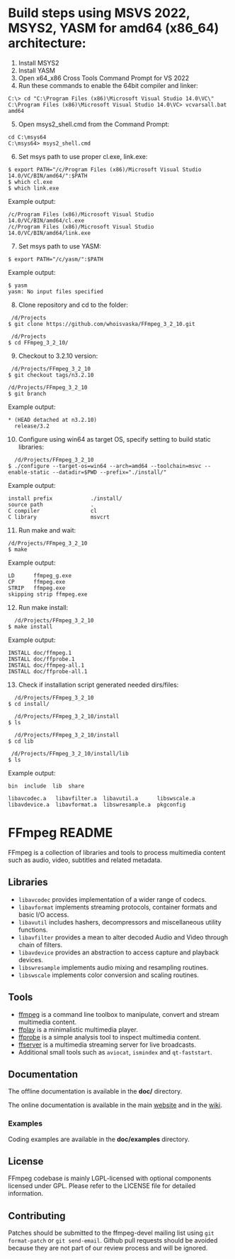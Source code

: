# Build steps using MSVS 2022, MSYS2, YASM for amd64 (x86_64) architecture:
1) Install MSYS2
2) Install YASM
3) Open x64_x86 Cross Tools Command Prompt for VS 2022
4) Run these commands to enable the 64bit compiler and linker:
```
C:\> cd "C:\Program Files (x86)\Microsoft Visual Studio 14.0\VC\"
C:\Program Files (x86)\Microsoft Visual Studio 14.0\VC> vcvarsall.bat amd64
```
5) Open msys2_shell.cmd from the Command Prompt:
```
cd C:\msys64
C:\msys64> msys2_shell.cmd
```
6) Set msys path to use proper cl.exe, link.exe:
```
$ export PATH="/c/Program Files (x86)/Microsoft Visual Studio 14.0/VC/BIN/amd64/":$PATH
$ which cl.exe
$ which link.exe
```
Example output:
```
/c/Program Files (x86)/Microsoft Visual Studio 14.0/VC/BIN/amd64/cl.exe
/c/Program Files (x86)/Microsoft Visual Studio 14.0/VC/BIN/amd64/link.exe
```
7) Set msys path to use YASM:
```
$ export PATH="/c/yasm/":$PATH
```
Example output:
```
$ yasm
yasm: No input files specified
```

8) Clone repository and cd to the folder:
```
 /d/Projects
$ git clone https://github.com/whoisvaska/FFmpeg_3_2_10.git 
 
 /d/Projects
$ cd FFmpeg_3_2_10/
```
9) Checkout to 3.2.10 version:
```
 /d/Projects/FFmpeg_3_2_10
$ git checkout tags/n3.2.10

/d/Projects/FFmpeg_3_2_10
$ git branch

```
Example output:
```
* (HEAD detached at n3.2.10)
  release/3.2
```
10) Configure using win64 as target OS, specify setting to build static libraries:
```
  /d/Projects/FFmpeg_3_2_10
$ ./configure --target-os=win64 --arch=amd64 --toolchain=msvc --enable-static --datadir=$PWD --prefix="./install/"
```
Example output:
```
install prefix            ./install/
source path               .
C compiler                cl
C library                 msvcrt
```
11) Run make and wait:
```
/d/Projects/FFmpeg_3_2_10
$ make
```
Example output:
```
LD      ffmpeg_g.exe
CP      ffmpeg.exe
STRIP   ffmpeg.exe
skipping strip ffmpeg.exe
```
12) Run make install:
```
  /d/Projects/FFmpeg_3_2_10
$ make install
```
Example output:
```
INSTALL doc/ffmpeg.1
INSTALL doc/ffprobe.1
INSTALL doc/ffmpeg-all.1
INSTALL doc/ffprobe-all.1
```
13) Check if installation script generated needed dirs/files:
```
  /d/Projects/FFmpeg_3_2_10
$ cd install/
  
  /d/Projects/FFmpeg_3_2_10/install
$ ls

  /d/Projects/FFmpeg_3_2_10/install
$ cd lib

 /d/Projects/FFmpeg_3_2_10/install/lib
$ ls
```
Example output:
```
bin  include  lib  share

libavcodec.a   libavfilter.a  libavutil.a      libswscale.a
libavdevice.a  libavformat.a  libswresample.a  pkgconfig
```


FFmpeg README
=============

FFmpeg is a collection of libraries and tools to process multimedia content
such as audio, video, subtitles and related metadata.

## Libraries

* `libavcodec` provides implementation of a wider range of codecs.
* `libavformat` implements streaming protocols, container formats and basic I/O access.
* `libavutil` includes hashers, decompressors and miscellaneous utility functions.
* `libavfilter` provides a mean to alter decoded Audio and Video through chain of filters.
* `libavdevice` provides an abstraction to access capture and playback devices.
* `libswresample` implements audio mixing and resampling routines.
* `libswscale` implements color conversion and scaling routines.

## Tools

* [ffmpeg](https://ffmpeg.org/ffmpeg.html) is a command line toolbox to
  manipulate, convert and stream multimedia content.
* [ffplay](https://ffmpeg.org/ffplay.html) is a minimalistic multimedia player.
* [ffprobe](https://ffmpeg.org/ffprobe.html) is a simple analysis tool to inspect
  multimedia content.
* [ffserver](https://ffmpeg.org/ffserver.html) is a multimedia streaming server
  for live broadcasts.
* Additional small tools such as `aviocat`, `ismindex` and `qt-faststart`.

## Documentation

The offline documentation is available in the **doc/** directory.

The online documentation is available in the main [website](https://ffmpeg.org)
and in the [wiki](https://trac.ffmpeg.org).

### Examples

Coding examples are available in the **doc/examples** directory.

## License

FFmpeg codebase is mainly LGPL-licensed with optional components licensed under
GPL. Please refer to the LICENSE file for detailed information.

## Contributing

Patches should be submitted to the ffmpeg-devel mailing list using
`git format-patch` or `git send-email`. Github pull requests should be
avoided because they are not part of our review process and will be ignored.
